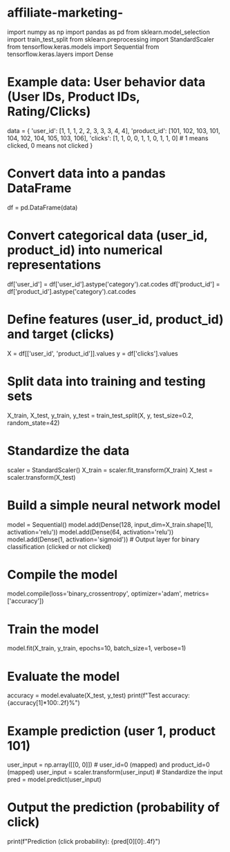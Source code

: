 # affiliate-marketing-
import numpy as np
import pandas as pd
from sklearn.model_selection import train_test_split
from sklearn.preprocessing import StandardScaler
from tensorflow.keras.models import Sequential
from tensorflow.keras.layers import Dense

# Example data: User behavior data (User IDs, Product IDs, Rating/Clicks)
data = {
    'user_id': [1, 1, 1, 2, 2, 3, 3, 3, 4, 4],
    'product_id': [101, 102, 103, 101, 104, 102, 104, 105, 103, 106],
    'clicks': [1, 1, 0, 0, 1, 1, 0, 1, 1, 0]  # 1 means clicked, 0 means not clicked
}

# Convert data into a pandas DataFrame
df = pd.DataFrame(data)

# Convert categorical data (user_id, product_id) into numerical representations
df['user_id'] = df['user_id'].astype('category').cat.codes
df['product_id'] = df['product_id'].astype('category').cat.codes

# Define features (user_id, product_id) and target (clicks)
X = df[['user_id', 'product_id']].values
y = df['clicks'].values

# Split data into training and testing sets
X_train, X_test, y_train, y_test = train_test_split(X, y, test_size=0.2, random_state=42)

# Standardize the data
scaler = StandardScaler()
X_train = scaler.fit_transform(X_train)
X_test = scaler.transform(X_test)

# Build a simple neural network model
model = Sequential()
model.add(Dense(128, input_dim=X_train.shape[1], activation='relu'))
model.add(Dense(64, activation='relu'))
model.add(Dense(1, activation='sigmoid'))  # Output layer for binary classification (clicked or not clicked)

# Compile the model
model.compile(loss='binary_crossentropy', optimizer='adam', metrics=['accuracy'])

# Train the model
model.fit(X_train, y_train, epochs=10, batch_size=1, verbose=1)

# Evaluate the model
accuracy = model.evaluate(X_test, y_test)
print(f"Test accuracy: {accuracy[1]*100:.2f}%")

# Example prediction (user 1, product 101)
user_input = np.array([[0, 0]])  # user_id=0 (mapped) and product_id=0 (mapped)
user_input = scaler.transform(user_input)  # Standardize the input
pred = model.predict(user_input)

# Output the prediction (probability of click)
print(f"Prediction (click probability): {pred[0][0]:.4f}")
